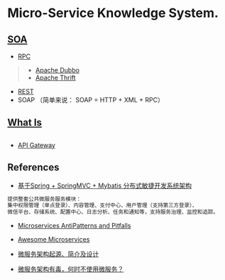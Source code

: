 # Micro-Service Knowledge System.

## [SOA](SOA/README.md)
* [RPC](RPC/README.md)
> * [Apache Dubbo](https://github.com/SunnnyChan/sc.drill-code/tree/master/infra/apache-dubbo)
> * [Apache Thrift](https://github.com/SunnnyChan/sc.drill-code/tree/master/infra/apache-thrift)

* [REST](https://github.com/SunnnyChan/knowledge-Sys-of-Web/tree/master/web-APIs/restful)
* SOAP （简单来说： SOAP = HTTP + XML + RPC）

## [What Is](WhatIs.md)

## 

* [API Gateway]()

## References
* [基于Spring + SpringMVC + Mybatis 分布式敏捷开发系统架构](https://github.com/shuzheng/zheng)
```md
提供整套公共微服务服务模块：
集中权限管理（单点登录）、内容管理、支付中心、用户管理（支持第三方登录）、
微信平台、存储系统、配置中心、日志分析、任务和通知等，支持服务治理、监控和追踪。
```

* [Microservices AntiPatterns and Pitfalls](https://github.com/SunnnyChan/SunnnyChan.github.io/blob/master/post/readme/reading/arch/Microservices-AntiPatterns-and-Pitfalls/README.md)

* [Awesome Microservices](https://github.com/mfornos/awesome-microservices)

* [微服务架构起源、简介及设计](https://cloud.tencent.com/info/7360f254f288e24bdc1b3da89c686676.html)
* [微服务架构有毒，何时不使用微服务？](https://cloud.tencent.com/developer/news/369360)
